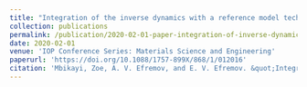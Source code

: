 ```yaml
---
title: "Integration of the inverse dynamics with a reference model technique, and its application for the improvement of the helicopter flying qualities"
collection: publications
permalink: /publication/2020-02-01-paper-integration-of-inverse-dynamics
date: 2020-02-01
venue: 'IOP Conference Series: Materials Science and Engineering'
paperurl: 'https://doi.org/10.1088/1757-899X/868/1/012016'
citation: 'Mbikayi, Zoe, A. V. Efremov, and E. V. Efremov. &quot;Integration of the inverse dynamics with a reference model technique, and its application for the improvement of the helicopter flying qualities.&quot; <i> IOP Conference Series: Materials Science and Engineering</i>, vol. 868, no. 1, p. 012016. IOP Publishing, 2020.'
---
```

<!-- 
[Download paper here](https://zmbikayi.github.io/files/paper_integration_of_inverse_dynamics.pdf) -->